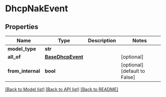 # DhcpNakEvent

## Properties
Name | Type | Description | Notes
------------ | ------------- | ------------- | -------------
**model_type** | **str** |  | 
**all_of** | [**BaseDhcpEvent**](BaseDhcpEvent.md) |  | [optional] 
**from_internal** | **bool** |  | [optional] [default to False]

[[Back to Model list]](../README.md#documentation-for-models) [[Back to API list]](../README.md#documentation-for-api-endpoints) [[Back to README]](../README.md)

